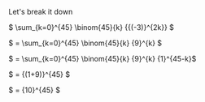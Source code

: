 Let's break it down

$ \sum\_{k=0}^{45} \binom{45}{k} {{(-3)}^{2k}} $

$ = \sum\_{k=0}^{45} \binom{45}{k} {9}^{k} $

$ = \sum\_{k=0}^{45} \binom{45}{k} {9}^{k} {1}^{45-k}$

$ = {(1+9)}^{45} $

$ = {10}^{45} $
